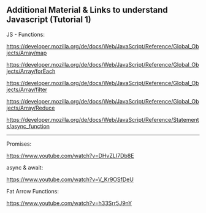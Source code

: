 Additional Material & Links to understand Javascript (Tutorial 1)
-----------------------------------------------




JS - Functions:

https://developer.mozilla.org/de/docs/Web/JavaScript/Reference/Global_Objects/Array/map

https://developer.mozilla.org/de/docs/Web/JavaScript/Reference/Global_Objects/Array/forEach

https://developer.mozilla.org/de/docs/Web/JavaScript/Reference/Global_Objects/Array/filter

https://developer.mozilla.org/de/docs/Web/JavaScript/Reference/Global_Objects/Array/Reduce

https://developer.mozilla.org/de/docs/Web/JavaScript/Reference/Statements/async_function

-----


Promises:

https://www.youtube.com/watch?v=DHvZLI7Db8E


async & await:

https://www.youtube.com/watch?v=V_Kr9OSfDeU


Fat Arrow Functions:

https://www.youtube.com/watch?v=h33Srr5J9nY
